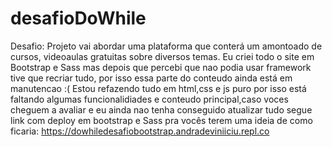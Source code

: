 # desafioDoWhile

Desafio: Projeto vai abordar uma plataforma que conterá um amontoado de cursos, videoaulas gratuitas sobre diversos temas. Eu criei todo o site em Bootstrap e Sass mas depois que percebi que nao podia usar framework tive que recriar tudo, por isso essa parte do conteudo ainda está em manutencao :( Estou refazendo tudo em html,css e js puro por isso está faltando algumas funcionalidiades e conteudo principal,caso voces cheguem a avaliar e eu ainda nao tenha conseguido atualizar tudo segue link com deploy em bootstrap e Sass pra vocês terem uma ideia de como ficaria: https://dowhiledesafiobootstrap.andradeviniiciu.repl.co